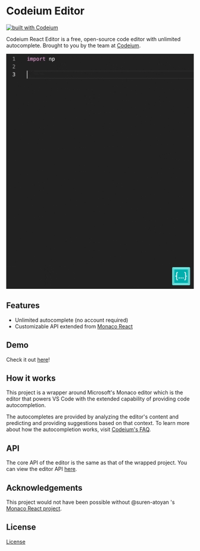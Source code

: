 # Codeium Editor

[![built with Codeium](https://codeium.com/badges/main)](https://codeium.com/badges/main)

Codeium React Editor is a free, open-source code editor with unlimited autocomplete. Brought to you by the team at [Codeium](https://www.codeium.com/).

![codeium demo](docs/codeium_demo.gif)

## Features
- Unlimited autocomplete (no account required)
- Customizable API extended from [Monaco React](https://github.com/suren-atoyan/monaco-react?tab=readme-ov-file#editor)

## Demo
Check it out [here](https://codeium.com/playground)!

## How it works
This project is a wrapper around Microsoft's Monaco editor which is the editor that powers VS Code with the extended capability of providing code autocompletion. 

The autocompletes are provided by analyzing the editor's content and predicting and providing suggestions based on that context. To learn more about how the autocompletion works, visit [Codeium's FAQ](https://codeium.com/faq).

## API
The core API of the editor is the same as that of the wrapped project. You can view the editor API [here](https://github.com/suren-atoyan/monaco-react?tab=readme-ov-file#editor).


## Acknowledgements
This project would not have been possible without @suren-atoyan 's [Monaco React project](https://github.com/suren-atoyan/monaco-react).

## License
[License](https://github.com/Exafunction/codeium-react-editor/blob/main/LICENSE)